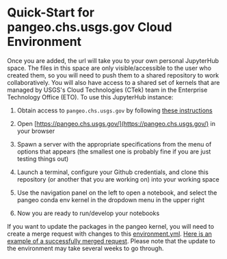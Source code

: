# Quick-Start for pangeo.chs.usgs.gov Cloud Environment

Once you are added, the url will take you to your own personal JupyterHub space. The files in this space are only visible/accessible to the user who created them, so you will need to push them to a shared repository to work collaboratively. You will also have access to a shared set of kernels that are managed by USGS's Cloud Technologies (CTek) team in the Enterprise Technology Office (ETO). To use this JupyterHub instance:

1) Obtain access to `pangeo.chs.usgs.gov` by following 
[these instructions](https://support.chs.usgs.gov/display/CHSKB/Pangeo+Framework)

2) Open [https://pangeo.chs.usgs.gov/](https://pangeo.chs.usgs.gov/) in your browser

3) Spawn a server with the appropriate specifications from the menu of options that appears (the smallest one is probably fine if you are just testing things out)

4) Launch a terminal, configure your Github credentials, and clone this repository (or another that you are working on) into your working space

5) Use the navigation panel on the left to open a notebook, and select the pangeo conda env kernel in the dropdown menu in the upper right

6) Now you are ready to run/develop your notebooks

If you want to update the packages in the pangeo kernel, you will need to create a merge request with 
changes to this 
[environment.yml](https://code.chs.usgs.gov/usgs-chs/CHS-IaC/baseline/managed-services/pangeo/pangeo-image/-/blob/master/pangeo-notebook/environment.yml).
[Here is an example of a successfully merged request](https://code.chs.usgs.gov/usgs-chs/CHS-IaC/baseline/managed-services/pangeo/pangeo-image/-/merge_requests/45).
Please note that the update to the environment may take several weeks to go through.
